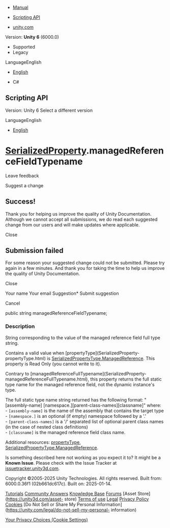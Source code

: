 [ ]()

  * [Manual](../Manual/index.html)
  * [Scripting API](../ScriptReference/index.html)

  * [unity.com](https://unity.com/)

Version: **Unity 6** (6000.0)

  * Supported
  * Legacy

LanguageEnglish

  * [English]()

  * C#

[ ](https://docs.unity3d.com)

## Scripting API

Version: Unity 6 Select a different version

LanguageEnglish

  * [English]()

#  [SerializedProperty](SerializedProperty.html).managedReferenceFieldTypename

Leave feedback

Suggest a change

## Success!

Thank you for helping us improve the quality of Unity Documentation. Although
we cannot accept all submissions, we do read each suggested change from our
users and will make updates where applicable.

Close

## Submission failed

For some reason your suggested change could not be submitted. Please <a>try
again</a> in a few minutes. And thank you for taking the time to help us
improve the quality of Unity Documentation.

Close

Your name Your email Suggestion* Submit suggestion

Cancel

[ ]()

public string managedReferenceFieldTypename;

### Description

String corresponding to the value of the managed reference field full type
string.

Contains a valid value when [propertyType](SerializedProperty-
propertyType.html) is
[SerializedPropertyType.ManagedReference](SerializedPropertyType.ManagedReference.html).
This property is Read Only (you cannot write to it).  
  
  
  
Contrary to [managedReferenceFullTypename](SerializedProperty-
managedReferenceFullTypename.html), this property returns the full static type
name for the managed reference field, not the dynamic instance's type.  
  
  
  
The full static type name string returned has the following format:
"[assembly-name] [namespace.][parent-class-names][classname]" where:  
\- `[assembly-name]` is the name of the assembly that contains the target type  
\- `[namespace.]` is an optional (if empty) namespace followed by a '.'  
\- `[parent-class-names]` is a '/' separated list of optional parent class
names (in the case of nested class definitions)  
\- `[classname]` is the managed reference field class name.  
  
  
  
Additional resources: [propertyType](SerializedProperty-propertyType.html),
[SerializedPropertyType.ManagedReference](SerializedPropertyType.ManagedReference.html).

Is something described here not working as you expect it to? It might be a
**Known Issue**. Please check with the Issue Tracker at
[issuetracker.unity3d.com](https://issuetracker.unity3d.com).

Copyright ©2005-2025 Unity Technologies. All rights reserved. Built from:
6000.0.36f1 (02b661dc617c). Built on: 2025-01-14.

[Tutorials](https://unity3d.com/learn) [Community
Answers](https://answers.unity3d.com) [Knowledge
Base](https://support.unity3d.com/hc/en-us)
[Forums](https://forum.unity3d.com) [Asset Store](https://unity3d.com/asset-
store) [Terms of use](https://docs.unity3d.com/Manual/TermsOfUse.html)
[Legal](https://unity.com/legal) [Privacy
Policy](https://unity.com/legal/privacy-policy)
[Cookies](https://unity.com/legal/cookie-policy) [Do Not Sell or Share My
Personal Information](https://unity.com/legal/do-not-sell-my-personal-
information)

[Your Privacy Choices (Cookie Settings)](javascript:void\(0\);)


